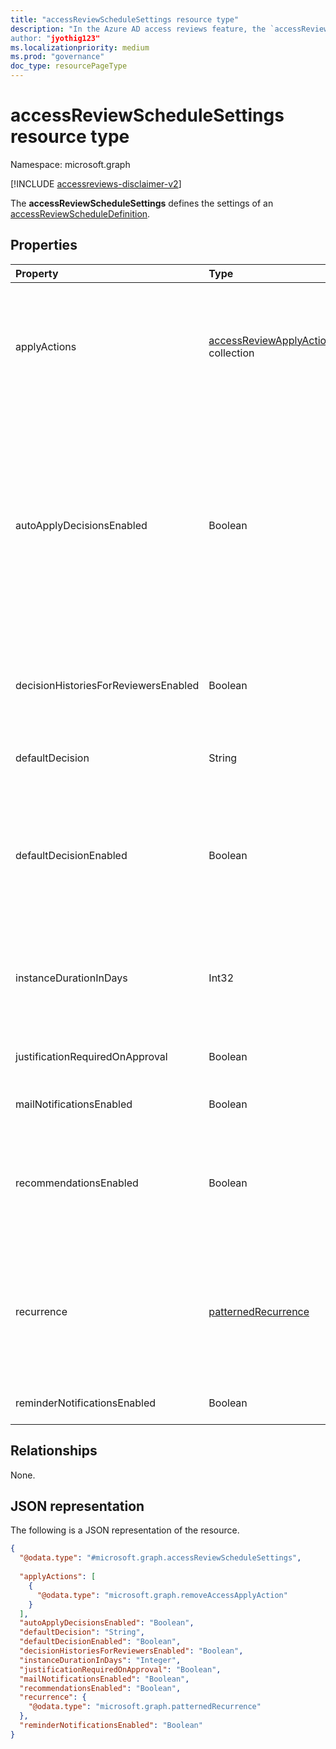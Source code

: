 ```yaml
---
title: "accessReviewScheduleSettings resource type"
description: "In the Azure AD access reviews feature, the `accessReviewScheduleSettings`
author: "jyothig123"
ms.localizationpriority: medium
ms.prod: "governance"
doc_type: resourcePageType
---
```


# accessReviewScheduleSettings resource type

Namespace: microsoft.graph

[!INCLUDE [accessreviews-disclaimer-v2](../../includes/accessreviews-disclaimer-v2.md)]

The **accessReviewScheduleSettings** defines the settings of an [accessReviewScheduleDefinition](accessreviewscheduledefinition.md). 

## Properties
| Property    | Type   | Description |
| :---------------| :---------- | :---------- |
| applyActions|[accessReviewApplyAction](../resources/accessreviewapplyaction.md) collection | Optional field. Describes the  actions to take once a review is complete. There are two types that are currently supported: `removeAccessApplyAction` (default) and `disableAndDeleteUserApplyAction`. Field only needs to be specified in the case of `disableAndDeleteUserApplyAction`. |
| autoApplyDecisionsEnabled|Boolean | Indicates whether decisions are automatically applied. When set to `false`, an admin must apply the decisions manually once the reviewer completes the access review. When set to `true`, decisions are applied automatically after the access review instance duration ends, whether or not the reviewers have responded. Default value is `false`. <br/><br/> **CAUTION:** If both **autoApplyDecisionsEnabled** and **defaultDecisionEnabled** are `true`, all access for the principals to the resource risks being revoked if the reviewers fail to respond.|
| decisionHistoriesForReviewersEnabled|Boolean| Indicates whether decisions on previous access review stages are available for reviewers on an **accessReviewInstance** with multiple subsequent stages. If not provided, the default is disabled (`false`).|
| defaultDecision|String | Decision chosen if **defaultDecisionEnabled** is enabled. Can be one of `Approve`, `Deny`, or `Recommendation`. |
| defaultDecisionEnabled|Boolean | Indicates whether the default decision is enabled or disabled when reviewers do not respond. Default value is `false`. <br/><br/> **CAUTION:** If both **autoApplyDecisionsEnabled** and **defaultDecisionEnabled** are `true`, all access for the principals to the resource risks being revoked if the reviewers fail to respond.|
| instanceDurationInDays|Int32 | Duration of an access review instance in days. <br/>**NOTE:** If the **stageSettings** of the [accessReviewScheduleDefinition](accessreviewscheduledefinition.md) object is defined, its **durationInDays** setting will be used instead of the value of this property. |
| justificationRequiredOnApproval|Boolean | Indicates whether reviewers are required to provide justification with their decision. Default value is `false`. |
| mailNotificationsEnabled|Boolean | Indicates whether emails are enabled or disabled. Default value is `false`.               |
| recommendationsEnabled|Boolean | Indicates whether decision recommendations are enabled or disabled. <br/>**NOTE:** If the **stageSettings** of the [accessReviewScheduleDefinition](accessreviewscheduledefinition.md) object is defined, its **recommendationsEnabled** setting will be used instead of the value of this property. |
| recurrence|[patternedRecurrence](../resources/patternedrecurrence.md) | Detailed settings for recurrence using the standard Outlook recurrence object. <br/><br/>**Note:** Only **dayOfMonth**, **interval**, and **type** (`weekly`, `absoluteMonthly`) properties are supported. Use the property **startDate** on **recurrenceRange** to determine the day the review starts. |
| reminderNotificationsEnabled|Boolean  | Indicates whether reminders are enabled or disabled. Default value is `false`.  |

## Relationships
None.

## JSON representation
The following is a JSON representation of the resource.
<!-- {
  "blockType": "resource",
  "@odata.type": "microsoft.graph.accessReviewScheduleSettings"
}
-->
``` json
{
  "@odata.type": "#microsoft.graph.accessReviewScheduleSettings",
  
  "applyActions": [
    {
      "@odata.type": "microsoft.graph.removeAccessApplyAction"
    }
  ],
  "autoApplyDecisionsEnabled": "Boolean",
  "defaultDecision": "String",
  "defaultDecisionEnabled": "Boolean",
  "decisionHistoriesForReviewersEnabled": "Boolean",
  "instanceDurationInDays": "Integer",
  "justificationRequiredOnApproval": "Boolean",
  "mailNotificationsEnabled": "Boolean",
  "recommendationsEnabled": "Boolean",
  "recurrence": {
    "@odata.type": "microsoft.graph.patternedRecurrence"
  },
  "reminderNotificationsEnabled": "Boolean"
}
```

<!--
{
  "type": "#page.annotation",
  "description": "accessReviewScheduleSettings resource",
  "keywords": "",
  "section": "documentation",
  "tocPath": "",
  "suppressions": []
}
-->

